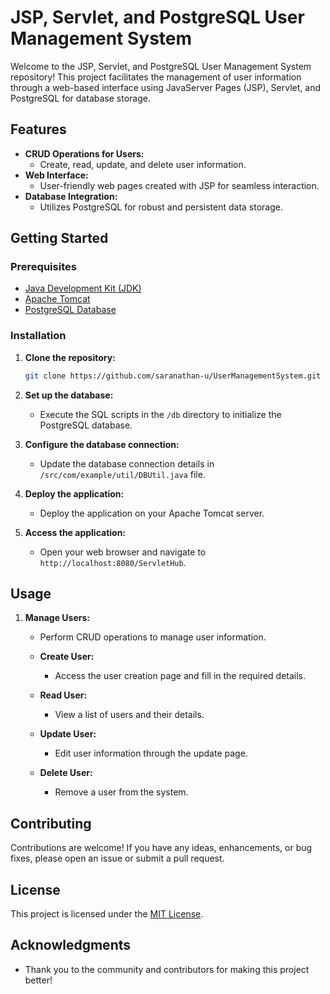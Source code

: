 # JSP, Servlet, and PostgreSQL User Management System

Welcome to the JSP, Servlet, and PostgreSQL User Management System repository! This project facilitates the management of user information through a web-based interface using JavaServer Pages (JSP), Servlet, and PostgreSQL for database storage.

## Features

- **CRUD Operations for Users:**
  - Create, read, update, and delete user information.
- **Web Interface:**
  - User-friendly web pages created with JSP for seamless interaction.
- **Database Integration:**
  - Utilizes PostgreSQL for robust and persistent data storage.

## Getting Started

### Prerequisites

- [Java Development Kit (JDK)](https://www.oracle.com/java/technologies/javase-downloads.html)
- [Apache Tomcat](http://tomcat.apache.org/)
- [PostgreSQL Database](https://www.postgresql.org/download/)

### Installation

1. **Clone the repository:**

   ```bash
   git clone https://github.com/saranathan-u/UserManagementSystem.git
   ```

2. **Set up the database:**

   - Execute the SQL scripts in the `/db` directory to initialize the PostgreSQL database.

3. **Configure the database connection:**

   - Update the database connection details in `/src/com/example/util/DBUtil.java` file.

4. **Deploy the application:**

   - Deploy the application on your Apache Tomcat server.

5. **Access the application:**

   - Open your web browser and navigate to `http://localhost:8080/ServletHub`.

## Usage

1. **Manage Users:**

   - Perform CRUD operations to manage user information.

   - **Create User:**

     - Access the user creation page and fill in the required details.

   - **Read User:**

     - View a list of users and their details.

   - **Update User:**

     - Edit user information through the update page.

   - **Delete User:**
     - Remove a user from the system.

## Contributing

Contributions are welcome! If you have any ideas, enhancements, or bug fixes, please open an issue or submit a pull request.

## License

This project is licensed under the [MIT License](LICENSE).

## Acknowledgments

- Thank you to the community and contributors for making this project better!

